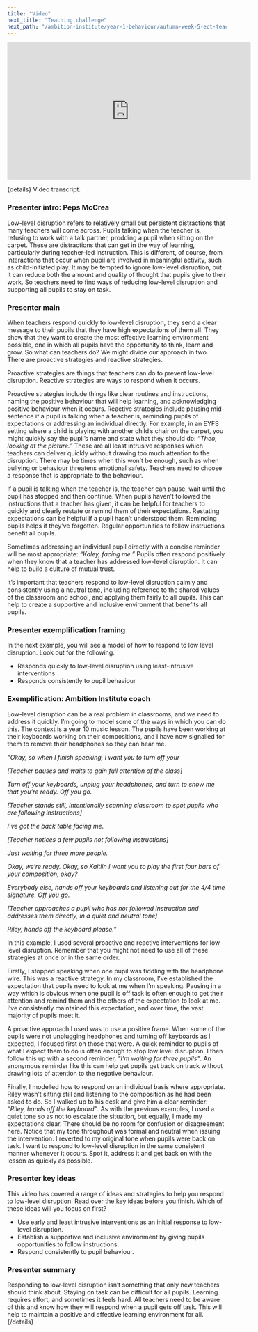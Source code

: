 ```yaml
---
title: "Video"
next_title: "Teaching challenge"
next_path: "/ambition-institute/year-1-behaviour/autumn-week-5-ect-teaching-challenge"
---
```


<iframe width="560" height="315" src="https://www.youtube.com/embed/gebOYHdS8ZI?list=PL4IuMlmijgAfTwwEiZmMp28Eaf66S3a1R" title="YouTube video player" frameborder="0" allow="accelerometer; autoplay; clipboard-write; encrypted-media; gyroscope; picture-in-picture; web-share" allowfullscreen></iframe>

{details}
Video transcript.

### Presenter intro: Peps McCrea

Low-level disruption refers to relatively small but persistent distractions that
many teachers will come across. Pupils talking when the teacher is, refusing to work
with a talk partner, prodding a pupil when sitting on the carpet. These are distractions
that can get in the way of learning, particularly during teacher-led instruction.
This is different, of course, from interactions that occur when pupil are involved
in meaningful activity, such as child-initiated play. It may be tempted to ignore
low-level disruption, but it can reduce both the amount and quality of thought that
pupils give to their work. So teachers need to find ways of reducing low-level disruption
and supporting all pupils to stay on task.

### Presenter main

When teachers respond quickly to low-level disruption, they send a clear message
to their pupils that they have high expectations of them all. They show that they
want to create the most effective learning environment possible, one in which all
pupils have the opportunity to think, learn and grow. So what can teachers do? We
might divide our approach in two. There are proactive strategies and reactive strategies.

Proactive strategies are things that teachers can do to prevent low-level disruption. Reactive strategies are ways to respond when it occurs.

Proactive strategies include things like clear routines and instructions, naming the positive behaviour that will help learning, and acknowledging positive behaviour when it occurs. Reactive strategies include pausing mid-sentence if a pupil is talking when a teacher is, reminding pupils of expectations or addressing an individual directly. For example, in an EYFS setting where a child is playing with another child’s chair on the carpet, you might quickly say the pupil’s name and state what they should do: _“Theo, looking at the picture.”_ These are all least intrusive responses which teachers can deliver quickly without drawing too much attention to the disruption. There may be times when this won’t be enough, such as when bullying or behaviour threatens emotional safety. Teachers need to choose a response that is appropriate to the behaviour.

If a pupil is talking when the teacher is, the teacher can pause, wait until the pupil has stopped and then continue. When pupils haven’t followed the instructions that a teacher has given, it can be helpful for teachers to quickly and clearly restate or remind them of their expectations. Restating expectations can be helpful if a pupil hasn’t understood them. Reminding pupils helps if they’ve forgotten. Regular opportunities to follow instructions benefit all pupils.

Sometimes addressing an individual pupil directly with a concise reminder will be most appropriate: _“Kaley, facing me.”_ Pupils often respond positively when they know that a teacher has addressed low-level disruption. It can help to build a culture of mutual trust.

it’s important that teachers respond to low-level disruption calmly and consistently using a neutral tone, including reference to the shared values of the classroom and school, and applying them fairly to all pupils. This can help to create a supportive and inclusive environment that benefits all pupils.

### Presenter exemplification framing

In the next example, you will see a model of how to respond to low level disruption.
Look out for the following.

- Responds quickly to low-level disruption using least-intrusive interventions
- Responds consistently to pupil behaviour

### Exemplification: Ambition Institute coach

Low-level disruption can be a real problem in classrooms, and we need to address
it quickly. I’m going to model some of the ways in which you can do this. The
context is a year 10 music lesson. The pupils have been working at their
keyboards working on their compositions, and I have now signalled for them to
remove their headphones so they can hear me.

_“Okay, so when I finish speaking, I want you to turn off your_

_[Teacher pauses and waits to gain full attention of the class]_

_Turn off your keyboards, unplug your headphones, and turn to show me that you’re ready. Off you go._

_[Teacher stands still, intentionally scanning classroom to spot pupils who are following instructions]_

_I’ve got the back table facing me._

_[Teacher notices a few pupils not following instructions]_

_Just waiting for three more people._

_Okay, we’re ready. Okay, so Kaitlin I want you to play the first four bars of your composition, okay?_

_Everybody else, hands off your keyboards and listening out for the 4/4 time signature. Off you go._

_[Teacher approaches a pupil who has not followed instruction and addresses them directly, in a quiet and neutral tone]_

_Riley, hands off the keyboard please.”_

In this example, I used several proactive and reactive interventions for low-level disruption. Remember that you might not need to use all of these strategies at once or in the same order.

Firstly, I stopped speaking when one pupil was fiddling with the headphone wire. This was a reactive strategy. In my classroom, I’ve established the expectation that pupils need to look at me when I’m speaking. Pausing in a way which is obvious when one pupil is off task is often enough to get their attention and remind them and the others of the expectation to look at me. I’ve consistently maintained this expectation, and over time, the vast majority of pupils meet it.

A proactive approach I used was to use a positive frame. When some of the pupils were not unplugging headphones and turning off keyboards as I expected, I focused first on those that were. A quick reminder to pupils of what I expect them to do is often enough to stop low level disruption. I then follow this up with a second reminder, _"I’m waiting for three pupils"_. An anonymous reminder like this can help get pupils get back on track without drawing lots of attention to the negative behaviour.

Finally, I modelled how to respond on an individual basis where appropriate. Riley wasn’t sitting still and listening to the composition as he had been asked to do. So I walked up to his desk and give him a clear reminder: _“Riley, hands off the keyboard”_. As with the previous examples, I used a quiet tone so as not to escalate the situation, but equally, I made my expectations clear. There should be no room for confusion or disagreement here. Notice that my tone throughout was formal and neutral when issuing the intervention. I reverted to my original tone when pupils were back on task. I want to respond to low-level disruption in the same consistent manner whenever it occurs. Spot it, address it and get back on with the lesson as quickly as possible.

### Presenter key ideas

This video has covered a range of ideas and strategies to help you respond to low-level
disruption. Read over the key ideas before you finish. Which of these ideas will
you focus on first?

- Use early and least intrusive interventions as an initial response to low-level disruption.
- Establish a supportive and inclusive environment by giving pupils opportunities to follow instructions.
- Respond consistently to pupil behaviour.

### Presenter summary

Responding to low-level disruption isn’t something that only new teachers should
think about. Staying on task can be difficult for all pupils. Learning requires
effort, and sometimes it feels hard. All teachers need to be aware of this and
know how they will respond when a pupil gets off task. This will help to
maintain a positive and effective learning environment for all.
{/details}
